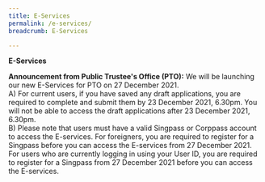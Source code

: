 ```yaml
---
title: E-Services
permalink: /e-services/
breadcrumb: E-Services

---
```


**E-Services**

<b>Announcement from Public Trustee's Office (PTO):</b> We will be launching our new E-Services for PTO on 27 December 2021. 
<br>A) For current users, if you have saved any draft applications, you are required to complete and submit them by 23 December 2021, 6.30pm. You will not be able to access the draft applications after 23 December 2021, 6.30pm. 
<br>B) Please note that users must have a valid Singpass or Corppass account to access the E-services.  For foreigners, you are required to register for a Singpass before you can access the E-services from 27 December 2021. For users who are currently logging in using your User ID, you are required to register for a Singpass from 27 December 2021 before you can access the E-services. 

